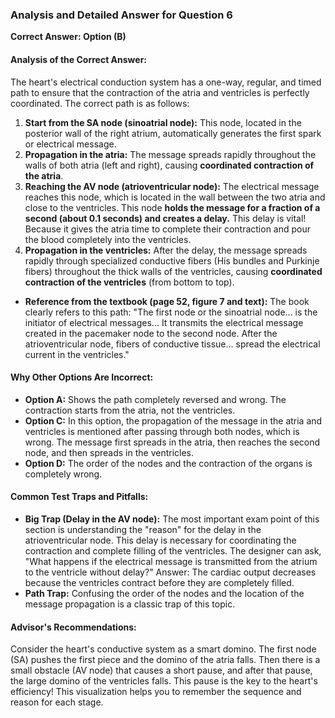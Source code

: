 ### **Analysis and Detailed Answer for Question 6**

**Correct Answer: Option (B)**

#### **Analysis of the Correct Answer:**
The heart's electrical conduction system has a one-way, regular, and timed path to ensure that the contraction of the atria and ventricles is perfectly coordinated. The correct path is as follows:
1.  **Start from the SA node (sinoatrial node):** This node, located in the posterior wall of the right atrium, automatically generates the first spark or electrical message.
2.  **Propagation in the atria:** The message spreads rapidly throughout the walls of both atria (left and right), causing **coordinated contraction of the atria**.
3.  **Reaching the AV node (atrioventricular node):** The electrical message reaches this node, which is located in the wall between the two atria and close to the ventricles. This node **holds the message for a fraction of a second (about 0.1 seconds) and creates a delay.** This delay is vital! Because it gives the atria time to complete their contraction and pour the blood completely into the ventricles.
4.  **Propagation in the ventricles:** After the delay, the message spreads rapidly through specialized conductive fibers (His bundles and Purkinje fibers) throughout the thick walls of the ventricles, causing **coordinated contraction of the ventricles** (from bottom to top).

*   **Reference from the textbook (page 52, figure 7 and text):** The book clearly refers to this path: "The first node or the sinoatrial node... is the initiator of electrical messages... It transmits the electrical message created in the pacemaker node to the second node. After the atrioventricular node, fibers of conductive tissue... spread the electrical current in the ventricles."

#### **Why Other Options Are Incorrect:**
*   **Option A:** Shows the path completely reversed and wrong. The contraction starts from the atria, not the ventricles.
*   **Option C:** In this option, the propagation of the message in the atria and ventricles is mentioned after passing through both nodes, which is wrong. The message first spreads in the atria, then reaches the second node, and then spreads in the ventricles.
*   **Option D:** The order of the nodes and the contraction of the organs is completely wrong.

#### **Common Test Traps and Pitfalls:**
*   **Big Trap (Delay in the AV node):** The most important exam point of this section is understanding the "reason" for the delay in the atrioventricular node. This delay is necessary for coordinating the contraction and complete filling of the ventricles. The designer can ask, "What happens if the electrical message is transmitted from the atrium to the ventricle without delay?" Answer: The cardiac output decreases because the ventricles contract before they are completely filled.
*   **Path Trap:** Confusing the order of the nodes and the location of the message propagation is a classic trap of this topic.

#### **Advisor's Recommendations:**
Consider the heart's conductive system as a smart domino. The first node (SA) pushes the first piece and the domino of the atria falls. Then there is a small obstacle (AV node) that causes a short pause, and after that pause, the large domino of the ventricles falls. This pause is the key to the heart's efficiency! This visualization helps you to remember the sequence and reason for each stage.